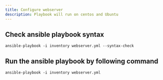 ```yaml
---
title: Configure webserver 
description: Playbook will run on centos and Ubuntu
---
```


##  Check ansible playbook syntax
```t
ansible-playbook -i inventory webserver.yml --syntax-check
```
##  Run the ansible playbook by following command
```t
ansible-playbook -i inventory webserver.yml

```